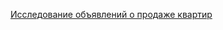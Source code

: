 <a href="https://github.com/MariaMMS1984/data_scientist/tree/main/reliability-of-borrowers">Исследование объявлений о продаже квартир</a>


